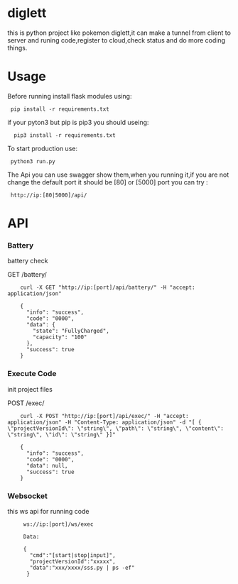 # diglett
this is python project like pokemon diglett,it can make a tunnel from client to server and runing code,register to cloud,check status and do more coding things.

# Usage

 Before running install flask  modules using:
 ```
  pip install -r requirements.txt
 ```
 if your pyton3 but pip is pip3 you should useing:
 ```
   pip3 install -r requirements.txt
 ```

 To start production use:
 ```
  python3 run.py
 ```

The Api you can use swagger show them,when you running it,if you are not change the default
port it should be [80] or [5000] port
you can try :
  ```
   http://ip:[80|5000]/api/
  ```


# API
### Battery
battery check

GET /battery/

```
    curl -X GET "http://ip:[port]/api/battery/" -H "accept: application/json"
```
```
    {
      "info": "success",
      "code": "0000",
      "data": {
        "state": "FullyCharged",
        "capacity": "100"
      },
      "success": true
    }
```


### Execute Code
init project files

POST /exec/
```
    curl -X POST "http://ip:[port]/api/exec/" -H "accept: application/json" -H "Content-Type: application/json" -d "[ { \"projectVersionId\": \"string\", \"path\": \"string\", \"content\": \"string\", \"id\": \"string\" }]"
```
```
    {
      "info": "success",
      "code": "0000",
      "data": null,
      "success": true
    }
```

### Websocket
this  ws api for running code

```
     ws://ip:[port]/ws/exec

     Data:

     {
       "cmd":"[start|stop|input]",
       "projectVersionId":"xxxxx",
       "data":"xxx/xxxx/sss.py | ps -ef"
      }
```


